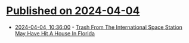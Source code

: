 # [Published on 2024-04-04](index.md)

* [2024-04-04, 10:36:00](https://soylentnews.org/article.pl?sid=24/04/03/0318222&from=rss) - [Trash From The International Space Station May Have Hit A House In Florida](https://soylentnews.org/article.pl?sid=24/04/03/0318222&from=rss)
